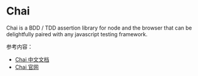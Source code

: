 Chai
===

Chai is a BDD / TDD assertion library for node and the browser that can be delightfully paired with any javascript testing framework.

参考内容：
* [Chai 中文文档](http://www.jianshu.com/p/f200a75a15d2)
* [Chai 官网](http://chaijs.com/)
